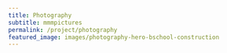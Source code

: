 ```yaml
---
title: Photography
subtitle: mmmpictures
permalink: /project/photography
featured_image: images/photography-hero-bschool-construction
---
```

